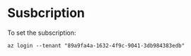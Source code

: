 

# Susbcription

To set the subscription:

```
az login --tenant "89a9fa4a-1632-4f9c-9041-3db984383edb"
```
